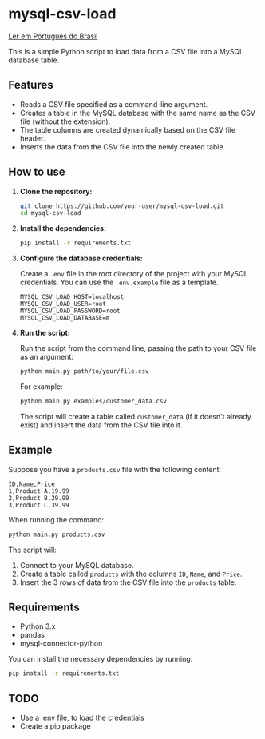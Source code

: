 # mysql-csv-load

[Ler em Português do Brasil](README.pt-BR.md)

This is a simple Python script to load data from a CSV file into a MySQL database table.

## Features

- Reads a CSV file specified as a command-line argument.
- Creates a table in the MySQL database with the same name as the CSV file (without the extension).
- The table columns are created dynamically based on the CSV file header.
- Inserts the data from the CSV file into the newly created table.

## How to use

1. **Clone the repository:**

   ```bash
   git clone https://github.com/your-user/mysql-csv-load.git
   cd mysql-csv-load
   ```

2. **Install the dependencies:**

   ```bash
   pip install -r requirements.txt
   ```

3. **Configure the database credentials:**

   Create a `.env` file in the root directory of the project with your MySQL credentials. You can use the `.env.example` file as a template.

   ```
   MYSQL_CSV_LOAD_HOST=localhost
   MYSQL_CSV_LOAD_USER=root
   MYSQL_CSV_LOAD_PASSWORD=root
   MYSQL_CSV_LOAD_DATABASE=m
   ```

4. **Run the script:**

   Run the script from the command line, passing the path to your CSV file as an argument:

   ```bash
   python main.py path/to/your/file.csv
   ```

   For example:

   ```bash
   python main.py examples/customer_data.csv
   ```

   The script will create a table called `customer_data` (if it doesn't already exist) and insert the data from the CSV file into it.

## Example

Suppose you have a `products.csv` file with the following content:

```csv
ID,Name,Price
1,Product A,19.99
2,Product B,29.99
3,Product C,39.99
```

When running the command:

```bash
python main.py products.csv
```

The script will:

1. Connect to your MySQL database.
2. Create a table called `products` with the columns `ID`, `Name`, and `Price`.
3. Insert the 3 rows of data from the CSV file into the `products` table.

## Requirements

- Python 3.x
- pandas
- mysql-connector-python

You can install the necessary dependencies by running:

```bash
pip install -r requirements.txt
```

## TODO

- Use a .env file, to load the credentials
- Create a pip package